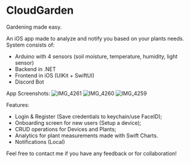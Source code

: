 # CloudGarden
Gardening made easy.

An iOS app made to analyze and notify you based on your plants needs.
System consists of:
- Arduino with 4 sensors (soil moisture, temperature, humidity, light sensor)
- Backend in .NET
- Frontend in iOS (UIKit + SwiftUI)
- Discord Bot

App Screenshots:
![IMG_4261](https://github.com/miabosheva/cloud-garden-ios-app/assets/80326100/5a7d3fed-0a12-4a4a-b613-202421c1c72e)
![IMG_4260](https://github.com/miabosheva/cloud-garden-ios-app/assets/80326100/54431915-4f64-427e-a9d5-9a88fcc5802e)
![IMG_4259](https://github.com/miabosheva/cloud-garden-ios-app/assets/80326100/f0ffa7c8-c4af-450e-8d35-3220b95dd800)

Features:
- Login & Register (Save credentials to keychain/use FaceID);
- Onboarding screen for new users (Setup a device);
- CRUD operations for Devices and Plants;
- Analytics for plant measurements made with Swift Charts.
- Notifications (Local)

Feel free to contact me if you have any feedback or for collaboration!
